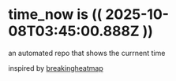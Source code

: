 # time_now is (( 2025-10-08T03:45:00.888Z ))

an automated repo that shows the currnent time

inspired by [breakingheatmap](https://github.com/breakingheatmap/breakingheatmap)